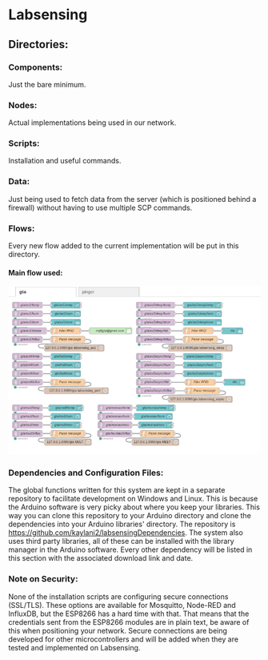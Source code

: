 # Labsensing

## Directories:

### Components:
  Just the bare minimum.
  
### Nodes:
  Actual implementations being used in our network.
  
### Scripts:
  Installation and useful commands.

### Data:
  Just being used to fetch data from the server (which is positioned behind a firewall) without having to use multiple SCP commands.

### Flows:
  Every new flow added to the current implementation will be put in this directory. 


#### Main flow used:
![Main Flow Used](images/flow.png?raw=true "Main flow used.")


### Dependencies and Configuration Files:
  The global functions written for this system are kept in a separate repository to facilitate development on Windows and Linux. This is because the Arduino software is very picky about where you keep your libraries. This way you can clone this repository to your Arduino directory and clone the dependencies into your Arduino libraries' directory. The repository is https://github.com/kaylani2/labsensingDependencies.
  The system also uses third party libraries, all of these can be installed with the library manager in the Arduino software. Every other dependency will be listed in this section with the associated download link and date.

### Note on Security:
  None of the installation scripts are configuring secure connections (SSL/TLS). These options are available for Mosquitto, Node-RED and InfluxDB, but the ESP8266 has a hard time with that. That means that the credentials sent from the ESP8266 modules are in plain text, be aware of this when positioning your network.
  Secure connections are being developed for other microcontrollers and will be added when they are tested and implemented on Labsensing.
